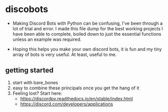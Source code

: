 # discobots
- Making Discord Bots with Python can be confusing,
I've been through a lot of trial and error. I made
this file dump for the best working projects I
have been able to complete, boiled down to just
the essential functions unless an example was required.



- Hoping this helps you make your own discord bots,
it is fun and my tiny array of bots is very useful.
At least, useful to me.














## getting started 
1. start with bare_bones
2. easy to combine these principals once you get the hang of it
3. Feeling lost? Start here: 
   - https://discordpy.readthedocs.io/en/stable/index.html
   - https://discord.com/developers/applications
